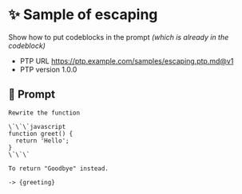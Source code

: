 # ✨ Sample of escaping

Show how to put codeblocks in the prompt _(which is already in the codeblock)_

-   PTP URL https://ptp.example.com/samples/escaping.ptp.md@v1
-   PTP version 1.0.0

## 💬 Prompt

```
Rewrite the function

\`\`\`javascript
function greet() {
  return 'Hello';
}
\`\`\`

To return "Goodbye" instead.

```

`-> {greeting}`
